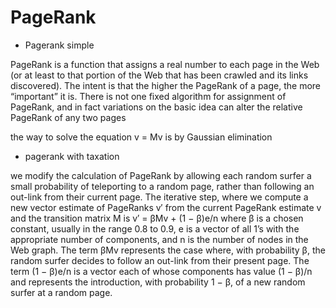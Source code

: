 # PageRank
- Pagerank simple

PageRank is a function that assigns a real number to each page in the Web
(or at least to that portion of the Web that has been crawled and its links
discovered). The intent is that the higher the PageRank of a page, the more
“important” it is. There is not one fixed algorithm for assignment of PageRank,
and in fact variations on the basic idea can alter the relative PageRank of any
two pages

the way to solve the equation v = Mv is by Gaussian elimination

- pagerank with taxation

we modify the calculation
of PageRank by allowing each random surfer a small probability of teleporting
to a random page, rather than following an out-link from their current page.
The iterative step, where we compute a new vector estimate of PageRanks v′
from the current PageRank estimate v and the transition matrix M is
v′ = βMv + (1 − β)e/n
where β is a chosen constant, usually in the range 0.8 to 0.9, e is a vector of all
1’s with the appropriate number of components, and n is the number of nodes
in the Web graph. The term βMv represents the case where, with probability
β, the random surfer decides to follow an out-link from their present page. The
term (1 − β)e/n is a vector each of whose components has value (1 − β)/n and
represents the introduction, with probability 1 − β, of a new random surfer at
a random page.


